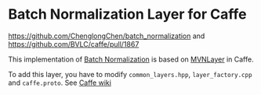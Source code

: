 # Batch Normalization Layer for Caffe
https://github.com/ChenglongChen/batch_normalization
and
https://github.com/BVLC/caffe/pull/1867

This implementation of [Batch Normalization](http://arxiv.org/pdf/1502.03167v1.pdf) is based on [MVNLayer](https://github.com/BVLC/caffe/blob/master/src/caffe/layers/mvn_layer.cpp) in Caffe.

To add this layer, you have to modify `common_layers.hpp`, `layer_factory.cpp` and `caffe.proto`. See [Caffe wiki](https://github.com/BVLC/caffe/wiki/Development)
